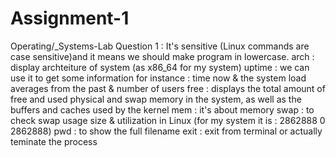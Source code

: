 # Assignment-1
Operating/_Systems-Lab
Question 1 :
It's sensitive (Linux commands are case sensitive)and it means we should make program in lowercase.
arch : display archteiture of system (as x86_64 for my system)
uptime : we can use it to get some information for instance : time now & the system load averages from the past & number of users
free : displays the total amount of free and used physical and swap memory in the system, as well as the buffers and caches used by the kernel
mem : it's about memory
swap : to check swap usage size & utilization in Linux (for my system it is : 2862888 0 2862888)
pwd : to show the full filename
exit : exit from terminal or actually teminate the process
